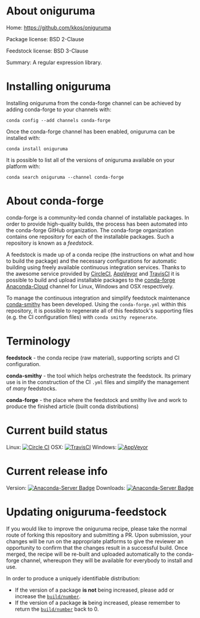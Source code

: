 About oniguruma
===============

Home: https://github.com/kkos/oniguruma

Package license: BSD 2-Clause

Feedstock license: BSD 3-Clause

Summary: A regular expression library.



Installing oniguruma
====================

Installing oniguruma from the conda-forge channel can be achieved by adding conda-forge to your channels with:

```
conda config --add channels conda-forge
```

Once the conda-forge channel has been enabled, oniguruma can be installed with:

```
conda install oniguruma
```

It is possible to list all of the versions of oniguruma available on your platform with:

```
conda search oniguruma --channel conda-forge
```


About conda-forge
=================

conda-forge is a community-led conda channel of installable packages.
In order to provide high-quality builds, the process has been automated into the
conda-forge GitHub organization. The conda-forge organization contains one repository 
for each of the installable packages. Such a repository is known as a *feedstock*.

A feedstock is made up of a conda recipe (the instructions on what and how to build
the package) and the necessary configurations for automatic building using freely
available continuous integration services. Thanks to the awesome service provided by
[CircleCI](https://circleci.com/), [AppVeyor](http://www.appveyor.com/)
and [TravisCI](https://travis-ci.org/) it is possible to build and upload installable
packages to the [conda-forge](https://anaconda.org/conda-forge)
[Anaconda-Cloud](http://docs.anaconda.org/) channel for Linux, Windows and OSX respectively.

To manage the continuous integration and simplify feedstock maintenance
[conda-smithy](http://github.com/conda-forge/conda-smithy) has been developed.
Using the ``conda-forge.yml`` within this repository, it is possible to regenerate all of
this feedstock's supporting files (e.g. the CI configuration files) with ``conda smithy regenerate``.


Terminology
===========

**feedstock** - the conda recipe (raw material), supporting scripts and CI configuration.

**conda-smithy** - the tool which helps orchestrate the feedstock.
                   Its primary use is in the construction of the CI ``.yml`` files
                   and simplify the management of *many* feedstocks.

**conda-forge** - the place where the feedstock and smithy live and work to
                  produce the finished article (built conda distributions)

Current build status
====================

Linux: [![Circle CI](https://circleci.com/gh/conda-forge/oniguruma-feedstock.svg?style=svg)](https://circleci.com/gh/conda-forge/oniguruma-feedstock)
OSX: [![TravisCI](https://travis-ci.org/conda-forge/oniguruma-feedstock.svg?branch=master)](https://travis-ci.org/conda-forge/oniguruma-feedstock) 
Windows: [![AppVeyor](https://ci.appveyor.com/api/projects/status/github/conda-forge/oniguruma-feedstock?svg=True)](https://ci.appveyor.com/project/conda-forge/oniguruma-feedstock/branch/master)

Current release info
====================
Version: [![Anaconda-Server Badge](https://anaconda.org/conda-forge/oniguruma/badges/version.svg)](https://anaconda.org/conda-forge/oniguruma)
Downloads: [![Anaconda-Server Badge](https://anaconda.org/conda-forge/oniguruma/badges/downloads.svg)](https://anaconda.org/conda-forge/oniguruma)


Updating oniguruma-feedstock
============================

If you would like to improve the oniguruma recipe, please take the normal
route of forking this repository and submitting a PR. Upon submission, your changes will
be run on the appropriate platforms to give the reviewer an opportunity to confirm that the
changes result in a successful build. Once merged, the recipe will be re-built and uploaded
automatically to the conda-forge channel, whereupon they will be available for everybody to
install and use.

In order to produce a uniquely identifiable distribution:
 * If the version of a package **is not** being increased, please add or increase
   the [``build/number``](http://conda.pydata.org/docs/building/meta-yaml.html#build-number-and-string). 
 * If the version of a package **is** being increased, please remember to return
   the [``build/number``](http://conda.pydata.org/docs/building/meta-yaml.html#build-number-and-string)
   back to 0.
